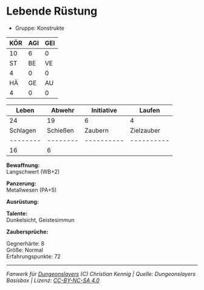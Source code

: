# Lebende Rüstung  
- Gruppe: Konstrukte  

| KÖR | AGI | GEI |  
| --- | --- | --- |  
| 10  | 6   | 0   |
| ST  | BE  | VE  |  
| 4   | 0   | 0   |
| HÄ  | GE  | AU  |  
| 4   | 0   | 0   |


| Leben    | Abwehr   | Initiative | Laufen     |
| -------- | -------- | ---------- | ---------- |
| 24       | 19       | 6          | 4          |
| Schlagen | Schießen | Zaubern    | Zielzauber |
| -------- | -------- | ---------- | ---------- |
| 16       | 6        |            |            |

**Bewaffnung:**  
Langschwert (WB+2)

**Panzerung:**  
Metallwesen (PA+5)

**Ausrüstung:**  


**Talente:**  
Dunkelsicht, Geistesimmun

**Zaubersprüche:**  


Gegnerhärte: 8  
Größe: Normal  
Erfahrungspunkte: 72  



___
*Fanwerk für [Dungeonslayers](https://www.dungeonslayers.net/) (C) Christian Kennig | Quelle: Dungeonslayers Basisbox | Lizenz: [CC-BY-NC-SA 4.0](https://creativecommons.org/licenses/by-nc-sa/4.0/deed.de)*